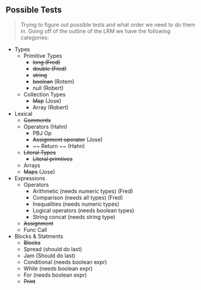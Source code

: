 ## Possible Tests

> Trying to figure out possible tests and what order we need to do them in.
> Going off of the outline of the LRM we have the following categories:

* Types
    * Primitive Types
        * ~~long (Fred)~~ 
        * ~~double (Fred)~~ 
        * ~~string~~
        * ~~boolean~~ (Rotem) 
        * null (Robert) 
    * Collection Types
        * ~~Map~~ (Jose)
        * Array (Robert) 
* Lexical
    * ~~Comments~~
    * Operators (Hahn)
        * PBJ Op
        * ~~Assignment operator~~ (Jose)
        * ~~ Return ~~ (Hahn)
    * ~~Literal Types~~
        * ~~Literal primtives~~
    * Arrays
    * ~~Maps~~ (Jose)
* Expressions
    * Operators
        * Arithmetic (needs numeric types) (Fred)
        * Comparison (needs all types) (Fred)
        * Inequalities (needs numeric types)
        * Logical operators (needs boolean types)
        * String concat (needs string type)
    * ~~Assignment~~
    * Func Call
* Blocks & Statments
    * ~~Blocks~~
    * Spread (should do last)
    * Jam (Should do last)
    * Conditional (needs boolean expr)
    * While (needs boolean expr)
    * For (needs boolean expr)
    * ~~Print~~